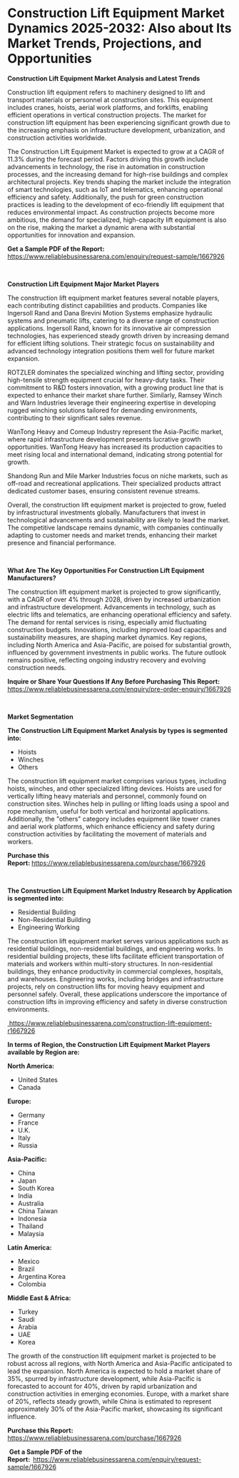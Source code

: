 <p><h1>Construction Lift Equipment Market Dynamics 2025-2032: Also about Its Market Trends, Projections, and Opportunities</h1></p><p><strong>Construction Lift Equipment Market Analysis and Latest Trends</strong></p>
<p><p>Construction lift equipment refers to machinery designed to lift and transport materials or personnel at construction sites. This equipment includes cranes, hoists, aerial work platforms, and forklifts, enabling efficient operations in vertical construction projects. The market for construction lift equipment has been experiencing significant growth due to the increasing emphasis on infrastructure development, urbanization, and construction activities worldwide.</p><p>The Construction Lift Equipment Market is expected to grow at a CAGR of 11.3% during the forecast period. Factors driving this growth include advancements in technology, the rise in automation in construction processes, and the increasing demand for high-rise buildings and complex architectural projects. Key trends shaping the market include the integration of smart technologies, such as IoT and telematics, enhancing operational efficiency and safety. Additionally, the push for green construction practices is leading to the development of eco-friendly lift equipment that reduces environmental impact. As construction projects become more ambitious, the demand for specialized, high-capacity lift equipment is also on the rise, making the market a dynamic arena with substantial opportunities for innovation and expansion.</p></p>
<p><strong>Get a Sample PDF of the Report:&nbsp;</strong> <a href="https://www.reliablebusinessarena.com/enquiry/request-sample/1667926?utm_campaign=3646&utm_medium=2&utm_source=Github&utm_content=ia&utm_term=17042025&utm_id=construction-lift-equipment">https://www.reliablebusinessarena.com/enquiry/request-sample/1667926</a></p>
<p>&nbsp;</p>
<p><strong>Construction Lift Equipment Major Market Players</strong></p>
<p><p>The construction lift equipment market features several notable players, each contributing distinct capabilities and products. Companies like Ingersoll Rand and Dana Brevini Motion Systems emphasize hydraulic systems and pneumatic lifts, catering to a diverse range of construction applications. Ingersoll Rand, known for its innovative air compression technologies, has experienced steady growth driven by increasing demand for efficient lifting solutions. Their strategic focus on sustainability and advanced technology integration positions them well for future market expansion.</p><p>ROTZLER dominates the specialized winching and lifting sector, providing high-tensile strength equipment crucial for heavy-duty tasks. Their commitment to R&D fosters innovation, with a growing product line that is expected to enhance their market share further. Similarly, Ramsey Winch and Warn Industries leverage their engineering expertise in developing rugged winching solutions tailored for demanding environments, contributing to their significant sales revenue.</p><p>WanTong Heavy and Comeup Industry represent the Asia-Pacific market, where rapid infrastructure development presents lucrative growth opportunities. WanTong Heavy has increased its production capacities to meet rising local and international demand, indicating strong potential for growth.</p><p>Shandong Run and Mile Marker Industries focus on niche markets, such as off-road and recreational applications. Their specialized products attract dedicated customer bases, ensuring consistent revenue streams.</p><p>Overall, the construction lift equipment market is projected to grow, fueled by infrastructural investments globally. Manufacturers that invest in technological advancements and sustainability are likely to lead the market. The competitive landscape remains dynamic, with companies continually adapting to customer needs and market trends, enhancing their market presence and financial performance.</p></p>
<p>&nbsp;</p>
<p><strong>What Are The Key Opportunities For Construction Lift Equipment Manufacturers?</strong></p>
<p><p>The construction lift equipment market is projected to grow significantly, with a CAGR of over 4% through 2028, driven by increased urbanization and infrastructure development. Advancements in technology, such as electric lifts and telematics, are enhancing operational efficiency and safety. The demand for rental services is rising, especially amid fluctuating construction budgets. Innovations, including improved load capacities and sustainability measures, are shaping market dynamics. Key regions, including North America and Asia-Pacific, are poised for substantial growth, influenced by government investments in public works. The future outlook remains positive, reflecting ongoing industry recovery and evolving construction needs.</p></p>
<p><strong>Inquire or Share Your Questions If Any Before Purchasing This Report:</strong> <a href="https://www.reliablebusinessarena.com/enquiry/pre-order-enquiry/1667926?utm_campaign=3646&utm_medium=2&utm_source=Github&utm_content=ia&utm_term=17042025&utm_id=construction-lift-equipment">https://www.reliablebusinessarena.com/enquiry/pre-order-enquiry/1667926</a></p>
<p>&nbsp;</p>
<p><strong>Market Segmentation</strong></p>
<p><strong>The Construction Lift Equipment Market Analysis by types is segmented into:</strong></p>
<p><ul><li>Hoists</li><li>Winches</li><li>Others</li></ul></p>
<p><p>The construction lift equipment market comprises various types, including hoists, winches, and other specialized lifting devices. Hoists are used for vertically lifting heavy materials and personnel, commonly found on construction sites. Winches help in pulling or lifting loads using a spool and rope mechanism, useful for both vertical and horizontal applications. Additionally, the "others" category includes equipment like tower cranes and aerial work platforms, which enhance efficiency and safety during construction activities by facilitating the movement of materials and workers.</p></p>
<p><strong>Purchase this Report:&nbsp;</strong><a href="https://www.reliablebusinessarena.com/purchase/1667926?utm_campaign=3646&utm_medium=2&utm_source=Github&utm_content=ia&utm_term=17042025&utm_id=construction-lift-equipment">https://www.reliablebusinessarena.com/purchase/1667926</a></p>
<p>&nbsp;</p>
<p><strong>The Construction Lift Equipment Market Industry Research by Application is segmented into:</strong></p>
<p><ul><li>Residential Building</li><li>Non-Residential Building</li><li>Engineering Working</li></ul></p>
<p><p>The construction lift equipment market serves various applications such as residential buildings, non-residential buildings, and engineering works. In residential building projects, these lifts facilitate efficient transportation of materials and workers within multi-story structures. In non-residential buildings, they enhance productivity in commercial complexes, hospitals, and warehouses. Engineering works, including bridges and infrastructure projects, rely on construction lifts for moving heavy equipment and personnel safely. Overall, these applications underscore the importance of construction lifts in improving efficiency and safety in diverse construction environments.</p></p>
<p><a href="https://www.reliablebusinessarena.com/construction-lift-equipment-r1667926?utm_campaign=3646&utm_medium=2&utm_source=Github&utm_content=ia&utm_term=17042025&utm_id=construction-lift-equipment">&nbsp;https://www.reliablebusinessarena.com/construction-lift-equipment-r1667926</a></p>
<p><strong>In terms of Region, the Construction Lift Equipment Market Players available by Region are:</strong></p>
<p>
    <p> <strong> North America: </strong>
        <ul>
            <li>United States</li>
            <li>Canada</li>
        </ul>
        </p> 
    <p> <strong> Europe: </strong>
        <ul>
            <li>Germany</li>
            <li>France</li>
            <li>U.K.</li>
            <li>Italy</li>
            <li>Russia</li>
        </ul>
        </p> 
    <p> <strong> Asia-Pacific: </strong>
        <ul>
            <li>China</li>
            <li>Japan</li>
            <li>South Korea</li>
            <li>India</li>
            <li>Australia</li>
            <li>China Taiwan</li>
            <li>Indonesia</li>
            <li>Thailand</li>
            <li>Malaysia</li>
        </ul>
        </p> 
    <p> <strong> Latin America: </strong>
        <ul>
            <li>Mexico</li>
            <li>Brazil</li>
            <li>Argentina Korea</li>
            <li>Colombia</li>
        </ul>
        </p> 
    <p> <strong> Middle East & Africa: </strong>
        <ul>
            <li>Turkey</li>
            <li>Saudi</li>
            <li>Arabia</li>
            <li>UAE</li>
            <li>Korea</li>
        </ul>
    </p>
    </p>
<p><p>The growth of the construction lift equipment market is projected to be robust across all regions, with North America and Asia-Pacific anticipated to lead the expansion. North America is expected to hold a market share of 35%, spurred by infrastructure development, while Asia-Pacific is forecasted to account for 40%, driven by rapid urbanization and construction activities in emerging economies. Europe, with a market share of 20%, reflects steady growth, while China is estimated to represent approximately 30% of the Asia-Pacific market, showcasing its significant influence.</p></p>
<p><strong>Purchase this Report: </strong><a href="https://www.reliablebusinessarena.com/purchase/1667926?utm_campaign=3646&utm_medium=2&utm_source=Github&utm_content=ia&utm_term=17042025&utm_id=construction-lift-equipment">https://www.reliablebusinessarena.com/purchase/1667926</a></p>
<p>&nbsp;<strong>Get a Sample PDF of the Report:&nbsp;&nbsp;</strong><a href="https://www.reliablebusinessarena.com/enquiry/request-sample/1667926?utm_campaign=3646&utm_medium=2&utm_source=Github&utm_content=ia&utm_term=17042025&utm_id=construction-lift-equipment">https://www.reliablebusinessarena.com/enquiry/request-sample/1667926</a></p>
<p><strong></strong></p>
<p><p></p><p></p><p></p></p>